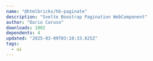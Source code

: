 ```yaml
---
name: "@htmlbricks/hb-paginate"
description: "Svelte Boostrap Pagination WebComponent"
author: "Dario Caruso"
downloads: 1002
dependents: 4
updated: "2025-03-09T03:10:33.825Z"
tags: 
  - ui
---
```

